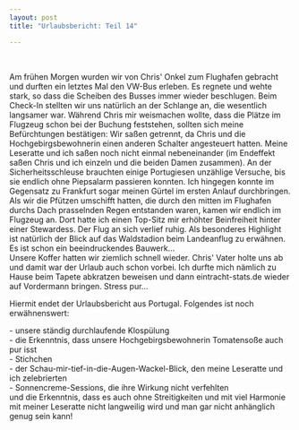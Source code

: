```yaml
---
layout: post
title: "Urlaubsbericht: Teil 14"

---
```


 

Am frühen Morgen wurden wir von Chris' Onkel zum Flughafen gebracht und durften ein letztes Mal den VW-Bus erleben. Es regnete und wehte stark, so dass die Scheiben des Busses immer wieder beschlugen. Beim Check-In stellten wir uns natürlich an der Schlange an, die wesentlich langsamer war. Während Chris mir weismachen wollte, dass die Plätze im Flugzeug schon bei der Buchung feststehen, sollten sich meine Befürchtungen bestätigen: Wir saßen getrennt, da Chris und die Hochgebirgsbewohnerin einen anderen Schalter angesteuert hatten. Meine Leseratte und ich saßen noch nicht einmal nebeneinander (im Endeffekt saßen Chris und ich einzeln und die beiden Damen zusammen). An der Sicherheitsschleuse brauchten einige Portugiesen unzählige Versuche, bis sie endlich ohne Piepsalarm passieren konnten. Ich hingegen konnte im Gegensatz zu Frankfurt sogar meinen Gürtel im ersten Anlauf durchbringen. Als wir die Pfützen umschifft hatten, die durch den mitten im Flughafen durchs Dach prasselnden Regen entstanden waren, kamen wir endlich im Flugzeug an. Dort hatte ich einen Top-Sitz mir erhöhter Beinfreiheit hinter einer Stewardess. Der Flug an sich verlief ruhig. Als besonderes Highlight ist natürlich der Blick auf das Waldstadion beim Landeanflug zu erwähnen. Es ist schon ein beeindruckendes Bauwerk...  
Unsere Koffer hatten wir ziemlich schnell wieder. Chris' Vater holte uns ab und damit war der Urlaub auch schon vorbei. Ich durfte mich nämlich zu Hause beim Tapete abkratzen beweisen und dann eintracht-stats.de wieder auf Vordermann bringen. Stress pur...  
  
Hiermit endet der Urlaubsbericht aus Portugal. Folgendes ist noch erwähnenswert:  
  
\- unsere ständig durchlaufende Klospülung  
\- die Erkenntnis, dass unsere Hochgebirgsbewohnerin Tomatensoße auch pur isst  
\- Stichchen  
\- der Schau-mir-tief-in-die-Augen-Wackel-Blick, den meine Leseratte und ich zelebrierten  
\- Sonnencreme-Sessions, die ihre Wirkung nicht verfehlten  
und die Erkenntnis, dass es auch ohne Streitigkeiten und mit viel Harmonie mit meiner Leseratte nicht langweilig wird und man gar nicht anhänglich genug sein kann!
